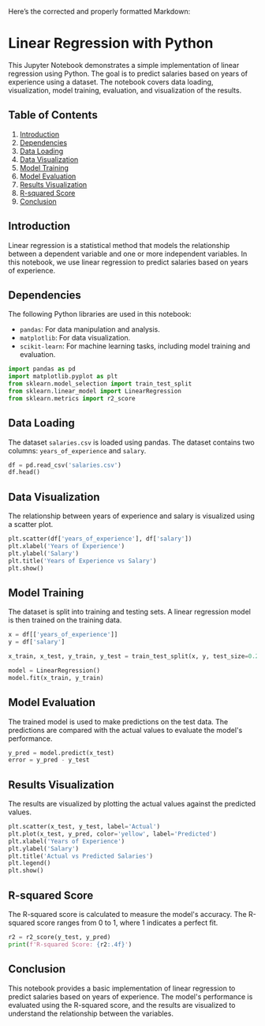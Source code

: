 Here’s the corrected and properly formatted Markdown:  

# Linear Regression with Python

This Jupyter Notebook demonstrates a simple implementation of linear regression using Python. The goal is to predict salaries based on years of experience using a dataset. The notebook covers data loading, visualization, model training, evaluation, and visualization of the results.

## Table of Contents
1. [Introduction](#introduction)  
2. [Dependencies](#dependencies)  
3. [Data Loading](#data-loading)  
4. [Data Visualization](#data-visualization)  
5. [Model Training](#model-training)  
6. [Model Evaluation](#model-evaluation)  
7. [Results Visualization](#results-visualization)  
8. [R-squared Score](#r-squared-score)  
9. [Conclusion](#conclusion)  

## Introduction
Linear regression is a statistical method that models the relationship between a dependent variable and one or more independent variables. In this notebook, we use linear regression to predict salaries based on years of experience.

## Dependencies
The following Python libraries are used in this notebook:  
- `pandas`: For data manipulation and analysis.  
- `matplotlib`: For data visualization.  
- `scikit-learn`: For machine learning tasks, including model training and evaluation.  

```python
import pandas as pd
import matplotlib.pyplot as plt
from sklearn.model_selection import train_test_split
from sklearn.linear_model import LinearRegression
from sklearn.metrics import r2_score
```

## Data Loading
The dataset `salaries.csv` is loaded using pandas. The dataset contains two columns: `years_of_experience` and `salary`.  

```python
df = pd.read_csv('salaries.csv')
df.head()
```

## Data Visualization
The relationship between years of experience and salary is visualized using a scatter plot.  

```python
plt.scatter(df['years_of_experience'], df['salary'])
plt.xlabel('Years of Experience')
plt.ylabel('Salary')
plt.title('Years of Experience vs Salary')
plt.show()
```

## Model Training
The dataset is split into training and testing sets. A linear regression model is then trained on the training data.  

```python
x = df[['years_of_experience']]
y = df['salary']

x_train, x_test, y_train, y_test = train_test_split(x, y, test_size=0.2, random_state=0)

model = LinearRegression()
model.fit(x_train, y_train)
```

## Model Evaluation
The trained model is used to make predictions on the test data. The predictions are compared with the actual values to evaluate the model's performance.  

```python
y_pred = model.predict(x_test)
error = y_pred - y_test
```

## Results Visualization
The results are visualized by plotting the actual values against the predicted values.  

```python
plt.scatter(x_test, y_test, label='Actual')
plt.plot(x_test, y_pred, color='yellow', label='Predicted')
plt.xlabel('Years of Experience')
plt.ylabel('Salary')
plt.title('Actual vs Predicted Salaries')
plt.legend()
plt.show()
```

## R-squared Score
The R-squared score is calculated to measure the model's accuracy. The R-squared score ranges from 0 to 1, where 1 indicates a perfect fit.  

```python
r2 = r2_score(y_test, y_pred)
print(f'R-squared Score: {r2:.4f}')
```

## Conclusion
This notebook provides a basic implementation of linear regression to predict salaries based on years of experience. The model's performance is evaluated using the R-squared score, and the results are visualized to understand the relationship between the variables.

